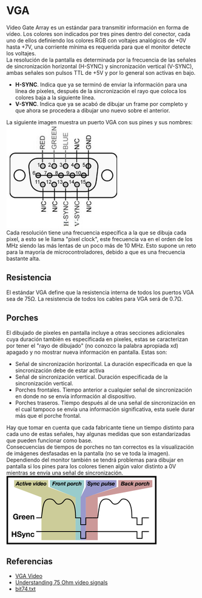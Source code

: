# VGA
Video Gate Array es un estándar para transmitir información en forma de vídeo.
Los colores son indicados por tres pines dentro del conector, cada uno de
ellos definiendo los colores RGB con voltajes analógicos de +0V hasta +7V,
una corriente mínima es requerida para que el monitor detecte los voltajes.  
La resolución de la pantalla es determinada por la frecuencia de las señales
de sincronización horizontal (H-SYNC) y sincronización vertical (V-SYNC),
ambas señales son pulsos TTL de +5V y por lo general son activas en bajo.
- **H-SYNC**. Indica que ya se terminó de enviar la información para una
  línea de píxeles, después de la sincronización el rayo que coloca los
  colores baja a la siguiente línea.
- **V-SYNC**. Indica que ya se acabó de dibujar un frame por completo y que
  ahora se procedera a dibujar uno nuevo sobre el anterior.

La siguiente imagen muestra un puerto VGA con sus pines y sus nombres:
![Pinout de un puerto VGA](images/vga_pinout.png)  
Cada resolución tiene una frecuencia específica a la que se dibuja cada
pixel, a esto se le llama "pixel clock", este frecuencia va en el orden de los
MHz siendo las más lentas de un poco más de 10 MHz. Esto supone un reto para
la mayoría de microcontroladores, debido a que es una frecuencia bastante
alta.

## Resistencia
El estándar VGA define que la resistencia interna de todos los puertos VGA sea
de 75Ω. La resistencia de todos los cables para VGA será de 0.7Ω.

## Porches
El dibujado de pixeles en pantalla incluye a otras secciones adicionales
cuya duración también es especificada en pixeles, estas se caracterizan por
tener el "rayo de dibujado" (no conozco la palabra apropiada xd) apagado y no
mostrar nueva información en pantalla. Estas son:
- Señal de sincronización horizontal. La duración especificada en que la
  sincronización debe de estar activa 
- Señal de sincronización vertical. Duración especificada de la
  sincronización vertical.
- Porches frontales. Tiempo anterior a cualquier señal de sincronización en
  donde no se envía información al dispositivo.
- Porches traseros. Tiempo después al de una señal de sincronización en el
  cual tampoco se envía una información significativa, esta suele durar más
  que el porche frontal.  

Hay que tomar en cuenta que cada fabricante tiene un tiempo distinto para cada
uno de estas señales, hay algunas medidas que son estandarizadas que pueden
funcionar como base.  
Consecuencias de tiempos de porches no tan correctos es la
visualización de imágenes desfasadas en la pantalla (no se ve toda la imagen).
Dependiendo del monitor también se tendrá problemas para dibujar en pantalla
si los pines para los colores tienen algún valor distinto a 0V mientras se
envía una señal de sincronización.  
![Porches horizontales](images/horizontal_porch.png)  

## Referencias
- [VGA Video](https://web.mit.edu/6.111/www/s2004/NEWKIT/vga.shtml)
- [Understanding 75 Ohm video signals](
  https://chipnetics.com/tutorials/understanding-75-ohm-video-signals/)
- [bit74.txt](https://lateblt.tripod.com/bit74.txt)
